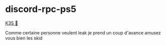 # discord-rpc-ps5
[K3S 👑](https://discord.gg/k3s)

Comme certaine personne veulent leak je prend un coup d'avance amusez vous bien les skid 
